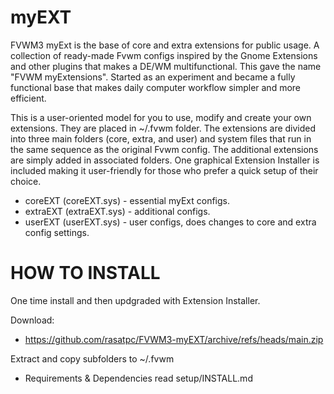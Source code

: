 # myEXT
FVWM3 myExt is the base of core and extra extensions for public usage. A collection of ready-made Fvwm configs inspired by the Gnome Extensions and other plugins that makes a DE/WM multifunctional. This gave the name "FVWM myExtensions". Started as an experiment and became a fully functional base that makes daily computer workflow simpler and more efficient.

This is a user-oriented model for you to use, modify and create your own extensions. They are placed in ~/.fvwm folder. The extensions are divided into three main folders (core, extra, and user) and system files that run in the same sequence as the original Fvwm config. The additional extensions are simply added in associated folders. One graphical Extension Installer is included making it user-friendly for those who prefer a quick setup of their choice.

* coreEXT  (coreEXT.sys)	- essential myExt configs.
* extraEXT (extraEXT.sys) - additional configs.
* userEXT  (userEXT.sys)  - user configs, does changes to core and extra config settings.

# HOW TO INSTALL
One time install and then updgraded with Extension Installer.

Download:
* https://github.com/rasatpc/FVWM3-myEXT/archive/refs/heads/main.zip

Extract and copy subfolders to ~/.fvwm

* Requirements & Dependencies read setup/INSTALL.md
